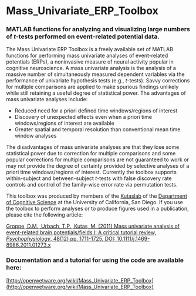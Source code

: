 # Mass_Univariate_ERP_Toolbox

### MATLAB functions for analyzing and visualizing large numbers of *t*-tests performed on event-related potential data.

The Mass Univariate ERP Toolbox is a freely available set of MATLAB functions for performing mass univariate analyses of event-related potentials (ERPs), a noninvasive measure of neural activity popular in cognitive neuroscience. A mass univariate analysis is the analysis of a massive number of simultaneously measured dependent variables via the performance of univariate hypothesis tests (e.g., *t*-tests).  Savvy corrections for multiple comparisons are applied to make spurious findings unlikely while still retaining a useful degree of statistical power. The advantages of mass univariate analyses include:
  * Reduced need for a priori defined time windows/regions of interest
  * Discovery of unexpected effects even when a priori time windows/regions of interest are available
  * Greater spatial and temporal resolution than conventional mean time window analyses

The disadvantages of mass univariate analyses are that they lose some statistical power due to correction for multiple comparisons and some popular corrections for multiple comparisons are not guaranteed to work or may not provide the degree of certainty provided by selective analyses of a priori time windows/regions of interest.  Currently the toolbox supports within-subject and between-subject *t*-tests with false discovery rate controls and control of the family-wise error rate via permutation tests.

This toolbox was produced by members of the [Kutaslab](http://kutaslab.ucsd.edu/) of the [Department of Cognitive Science](http://www.cogsci.ucsd.edu/) at the University of California, San Diego.  If you use the toolbox to perform analyses or to produce figures used in a publication, please cite the following article:

[Groppe, D.M., Urbach, T.P., Kutas, M. (2011) Mass univariate analysis of event-related brain potentials/fields I: A critical tutorial review, *Psychophysiology*, 48(12) pp. 1711-1725, DOI: 10.1111/j.1469-8986.2011.01273.x](http://www.cogsci.ucsd.edu/~dgroppe/PUBLICATIONS/mass_uni_preprint1.pdf)

### Documentation and a tutorial for using the code are available here:
[http://openwetware.org/wiki/Mass_Univariate_ERP_Toolbox](http://openwetware.org/wiki/Mass_Univariate_ERP_Toolbox)
